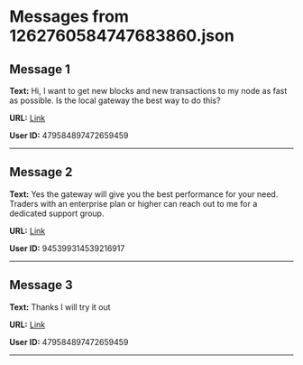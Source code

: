 # Messages from 1262760584747683860.json

## Message 1

**Text:** Hi, I want to get new blocks and new transactions to my node as fast as possible. Is the local gateway the best way to do this?

**URL:** [Link](https://discord.com/channels/638409433860407300/638409433860407302/1262760584747683860)

**User ID:** 479584897472659459

---

## Message 2

**Text:** Yes the gateway will give you the best performance for your need. Traders with an enterprise plan or higher can reach out to me for a dedicated support group.

**URL:** [Link](https://discord.com/channels/638409433860407300/638409433860407302/1262762143866945658)

**User ID:** 945399314539216917

---

## Message 3

**Text:** Thanks I will try it out

**URL:** [Link](https://discord.com/channels/638409433860407300/638409433860407302/1262762248347320421)

**User ID:** 479584897472659459

---

